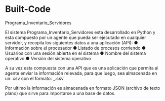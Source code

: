 # Built-Code

Programa_Inventario_Servidores

El sistema Programa_Inventario_Servidores esta desarrollado en Python y esta compuesto por un agente que pueda ser ejecutado en cualquier servidor, y recopila los siguientes datos a una aplicación (API):
● Información sobre el procesador
● Listado de procesos corriendo
● Usuarios con una sesión abierta en el sistema
● Nombre del sistema operativo
● Versión del sistema operativo

A su vez esta compuesta con una API que es una aplicación que permita al agente enviar la información relevada, para que luego, sea almacenada en un .csv con el formato:
<IP de servidor>_<AAAA-MM-DD>.csv

Por ultimo la información es almacenada en formato JSON (archivo de texto plano) que sirve para importarse a una base de datos.
